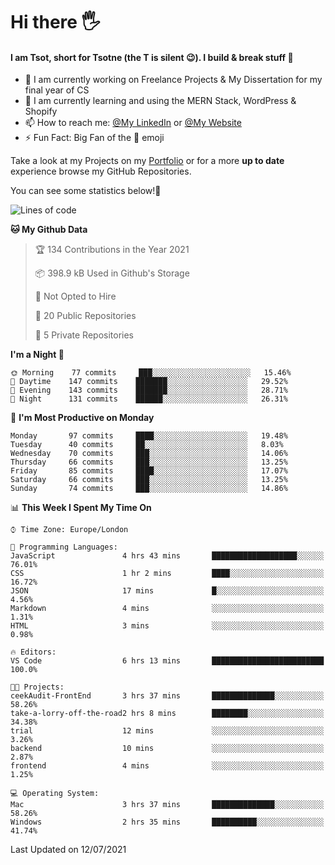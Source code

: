 # Hi there :raised_hand_with_fingers_splayed:
#### I am Tsot, short for Tsotne (the T is silent :wink:). I build & break stuff :space_invader:
- :telescope: I am currently working on Freelance Projects & My Dissertation for my final year of CS
- :seedling: I am currently learning and using the MERN Stack, WordPress & Shopify
- :mailbox: How to reach me: [@My LinkedIn](https://www.linkedin.com/in/tsotne-gvadzabia/) or [@My Website](https://tsotnegvadzabia.me/contact)
- :zap: Fun Fact: Big Fan of the :space_invader: emoji

Take a look at my Projects on my [Portfolio](https://tsotnegvadzabia.me/) or for a more **up to date** experience browse my GitHub Repositories.

You can see some statistics below!:space_invader:
<!--START_SECTION:waka-->
![Lines of code](https://img.shields.io/badge/From%20Hello%20World%20I%27ve%20Written-3.5%20million%20lines%20of%20code-blue)

**🐱 My Github Data** 

> 🏆 134 Contributions in the Year 2021
 > 
> 📦 398.9 kB Used in Github's Storage 
 > 
> 🚫 Not Opted to Hire
 > 
> 📜 20 Public Repositories 
 > 
> 🔑 5 Private Repositories  
 > 
**I'm a Night 🦉** 

```text
🌞 Morning    77 commits     ███░░░░░░░░░░░░░░░░░░░░░░   15.46% 
🌆 Daytime    147 commits    ███████░░░░░░░░░░░░░░░░░░   29.52% 
🌃 Evening    143 commits    ███████░░░░░░░░░░░░░░░░░░   28.71% 
🌙 Night      131 commits    ██████░░░░░░░░░░░░░░░░░░░   26.31%

```
📅 **I'm Most Productive on Monday** 

```text
Monday       97 commits     ████░░░░░░░░░░░░░░░░░░░░░   19.48% 
Tuesday      40 commits     ██░░░░░░░░░░░░░░░░░░░░░░░   8.03% 
Wednesday    70 commits     ███░░░░░░░░░░░░░░░░░░░░░░   14.06% 
Thursday     66 commits     ███░░░░░░░░░░░░░░░░░░░░░░   13.25% 
Friday       85 commits     ████░░░░░░░░░░░░░░░░░░░░░   17.07% 
Saturday     66 commits     ███░░░░░░░░░░░░░░░░░░░░░░   13.25% 
Sunday       74 commits     ███░░░░░░░░░░░░░░░░░░░░░░   14.86%

```


📊 **This Week I Spent My Time On** 

```text
⌚︎ Time Zone: Europe/London

💬 Programming Languages: 
JavaScript               4 hrs 43 mins       ███████████████████░░░░░░   76.01% 
CSS                      1 hr 2 mins         ████░░░░░░░░░░░░░░░░░░░░░   16.72% 
JSON                     17 mins             █░░░░░░░░░░░░░░░░░░░░░░░░   4.56% 
Markdown                 4 mins              ░░░░░░░░░░░░░░░░░░░░░░░░░   1.31% 
HTML                     3 mins              ░░░░░░░░░░░░░░░░░░░░░░░░░   0.98%

🔥 Editors: 
VS Code                  6 hrs 13 mins       █████████████████████████   100.0%

🐱‍💻 Projects: 
ceekAudit-FrontEnd       3 hrs 37 mins       ██████████████░░░░░░░░░░░   58.26% 
take-a-lorry-off-the-road2 hrs 8 mins        ████████░░░░░░░░░░░░░░░░░   34.38% 
trial                    12 mins             ░░░░░░░░░░░░░░░░░░░░░░░░░   3.26% 
backend                  10 mins             ░░░░░░░░░░░░░░░░░░░░░░░░░   2.87% 
frontend                 4 mins              ░░░░░░░░░░░░░░░░░░░░░░░░░   1.25%

💻 Operating System: 
Mac                      3 hrs 37 mins       ██████████████░░░░░░░░░░░   58.26% 
Windows                  2 hrs 35 mins       ██████████░░░░░░░░░░░░░░░   41.74%

```


 Last Updated on 12/07/2021
<!--END_SECTION:waka-->
